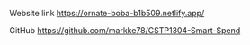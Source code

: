 Website link
https://ornate-boba-b1b509.netlify.app/

GitHub
https://github.com/markke78/CSTP1304-Smart-Spend



